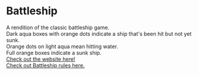 # Battleship
A rendition of the classic battleship game.<br>
Dark aqua boxes with orange dots indicate a ship that's been hit but not yet sunk.<br>
Orange dots on light aqua mean hitting water.<br>
Full orange boxes indicate a sunk ship.<br>
[Check out the website here!](https://seancagin.github.io/battleship/)<br>
[Check out Battleship rules here.](https://en.wikipedia.org/wiki/Battleship_(game)#:~:text=of%20Hammond%27s%20ships.-,Description,-%5Bedit%5D)
